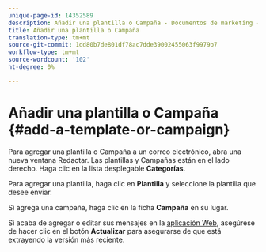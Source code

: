 ```yaml
---
unique-page-id: 14352589
description: Añadir una plantilla o Campaña - Documentos de marketing - Documentación del producto
title: Añadir una plantilla o Campaña
translation-type: tm+mt
source-git-commit: 1dd80b7de801df78ac7dde39002455063f9979b7
workflow-type: tm+mt
source-wordcount: '102'
ht-degree: 0%

---
```



# Añadir una plantilla o Campaña {#add-a-template-or-campaign}

Para agregar una plantilla o Campaña a un correo electrónico, abra una nueva ventana Redactar. Las plantillas y Campañas están en el lado derecho. Haga clic en la lista desplegable **Categorías**.

Para agregar una plantilla, haga clic en **Plantilla** y seleccione la plantilla que desee enviar.

Si agrega una campaña, haga clic en la ficha **Campaña** en su lugar.

Si acaba de agregar o editar sus mensajes en la [aplicación Web](https://toutapp.com/login), asegúrese de hacer clic en el botón **Actualizar** para asegurarse de que está extrayendo la versión más reciente.
